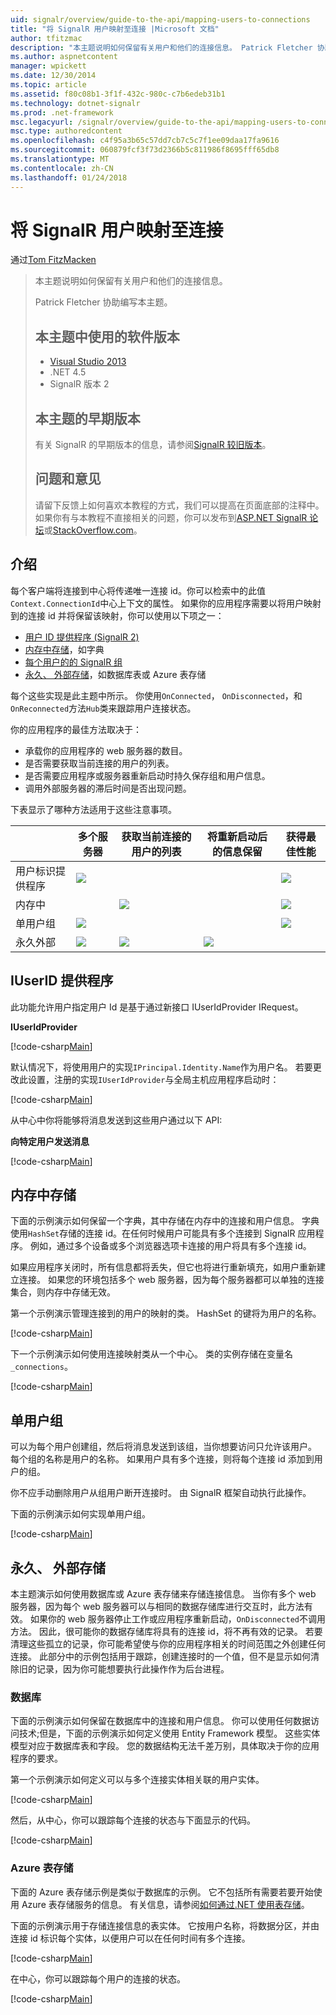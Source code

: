 ```yaml
---
uid: signalr/overview/guide-to-the-api/mapping-users-to-connections
title: "将 SignalR 用户映射至连接 |Microsoft 文档"
author: tfitzmac
description: "本主题说明如何保留有关用户和他们的连接信息。 Patrick Fletcher 协助编写本主题。 本主题中使用的软件版本..."
ms.author: aspnetcontent
manager: wpickett
ms.date: 12/30/2014
ms.topic: article
ms.assetid: f80c08b1-3f1f-432c-980c-c7b6edeb31b1
ms.technology: dotnet-signalr
ms.prod: .net-framework
msc.legacyurl: /signalr/overview/guide-to-the-api/mapping-users-to-connections
msc.type: authoredcontent
ms.openlocfilehash: c4f95a3b65c57dd7cb7c5c7f1ee09daa17fa9616
ms.sourcegitcommit: 060879fcf3f73d2366b5c811986f8695fff65db8
ms.translationtype: MT
ms.contentlocale: zh-CN
ms.lasthandoff: 01/24/2018
---
```

<a name="mapping-signalr-users-to-connections"></a>将 SignalR 用户映射至连接
====================
通过[Tom FitzMacken](https://github.com/tfitzmac)

> 本主题说明如何保留有关用户和他们的连接信息。
> 
> Patrick Fletcher 协助编写本主题。
> 
> ## <a name="software-versions-used-in-this-topic"></a>本主题中使用的软件版本
> 
> 
> - [Visual Studio 2013](https://www.microsoft.com/visualstudio/eng/2013-downloads)
> - .NET 4.5
> - SignalR 版本 2
>   
> 
> 
> ## <a name="previous-versions-of-this-topic"></a>本主题的早期版本
> 
> 有关 SignalR 的早期版本的信息，请参阅[SignalR 较旧版本](../older-versions/index.md)。
> 
> ## <a name="questions-and-comments"></a>问题和意见
> 
> 请留下反馈上如何喜欢本教程的方式，我们可以提高在页面底部的注释中。 如果你有与本教程不直接相关的问题，你可以发布到[ASP.NET SignalR 论坛](https://forums.asp.net/1254.aspx/1?ASP+NET+SignalR)或[StackOverflow.com](http://stackoverflow.com/)。


## <a name="introduction"></a>介绍

每个客户端将连接到中心将传递唯一连接 id。你可以检索中的此值`Context.ConnectionId`中心上下文的属性。 如果你的应用程序需要以将用户映射到的连接 id 并将保留该映射，你可以使用以下项之一：

- [用户 ID 提供程序 (SignalR 2)](#IUserIdProvider)
- [内存中存储](#inmemory)，如字典
- [每个用户的的 SignalR 组](#groups)
- [永久、 外部存储](#database)，如数据库表或 Azure 表存储

每个这些实现是此主题中所示。 你使用`OnConnected`， `OnDisconnected`，和`OnReconnected`方法`Hub`类来跟踪用户连接状态。

你的应用程序的最佳方法取决于：

- 承载你的应用程序的 web 服务器的数目。
- 是否需要获取当前连接的用户的列表。
- 是否需要应用程序或服务器重新启动时持久保存组和用户信息。
- 调用外部服务器的滞后时间是否出现问题。

下表显示了哪种方法适用于这些注意事项。

|  | 多个服务器 | 获取当前连接的用户的列表 | 将重新启动后的信息保留 | 获得最佳性能 |
| --- | --- | --- | --- | --- |
| 用户标识提供程序 | ![](mapping-users-to-connections/_static/image1.png) |  |  | ![](mapping-users-to-connections/_static/image2.png) |
| 内存中 |  | ![](mapping-users-to-connections/_static/image3.png) |  | ![](mapping-users-to-connections/_static/image4.png) |
| 单用户组 | ![](mapping-users-to-connections/_static/image5.png) |  |  | ![](mapping-users-to-connections/_static/image6.png) |
| 永久外部 | ![](mapping-users-to-connections/_static/image7.png) | ![](mapping-users-to-connections/_static/image8.png) | ![](mapping-users-to-connections/_static/image9.png) |  |

<a id="IUserIdProvider"></a>

## <a name="iuserid-provider"></a>IUserID 提供程序

此功能允许用户指定用户 Id 是基于通过新接口 IUserIdProvider IRequest。

**IUserIdProvider**

[!code-csharp[Main](mapping-users-to-connections/samples/sample1.cs)]

默认情况下，将使用用户的实现`IPrincipal.Identity.Name`作为用户名。 若要更改此设置，注册的实现`IUserIdProvider`与全局主机应用程序启动时：

[!code-csharp[Main](mapping-users-to-connections/samples/sample2.cs)]

从中心中你将能够将消息发送到这些用户通过以下 API:

**向特定用户发送消息**

[!code-csharp[Main](mapping-users-to-connections/samples/sample3.cs?highlight=5)]

<a id="inmemory"></a>

## <a name="in-memory-storage"></a>内存中存储

下面的示例演示如何保留一个字典，其中存储在内存中的连接和用户信息。 字典使用`HashSet`存储的连接 id。在任何时候用户可能具有多个连接到 SignalR 应用程序。 例如，通过多个设备或多个浏览器选项卡连接的用户将具有多个连接 id。

如果应用程序关闭时，所有信息都将丢失，但它也将进行重新填充，如用户重新建立连接。 如果您的环境包括多个 web 服务器，因为每个服务器都可以单独的连接集合，则内存中存储无效。

第一个示例演示管理连接到的用户的映射的类。 HashSet 的键将为用户的名称。

[!code-csharp[Main](mapping-users-to-connections/samples/sample4.cs)]

下一个示例演示如何使用连接映射类从一个中心。 类的实例存储在变量名`_connections`。

[!code-csharp[Main](mapping-users-to-connections/samples/sample5.cs)]

<a id="groups"></a>

## <a name="single-user-groups"></a>单用户组

可以为每个用户创建组，然后将消息发送到该组，当你想要访问只允许该用户。 每个组的名称是用户的名称。 如果用户具有多个连接，则将每个连接 id 添加到用户的组。

你不应手动删除用户从组用户断开连接时。 由 SignalR 框架自动执行此操作。

下面的示例演示如何实现单用户组。

[!code-csharp[Main](mapping-users-to-connections/samples/sample6.cs)]

<a id="database"></a>

## <a name="permanent-external-storage"></a>永久、 外部存储

本主题演示如何使用数据库或 Azure 表存储来存储连接信息。 当你有多个 web 服务器，因为每个 web 服务器可以与相同的数据存储库进行交互时，此方法有效。 如果你的 web 服务器停止工作或应用程序重新启动，`OnDisconnected`不调用方法。 因此，很可能你的数据存储库将具有的连接 id，将不再有效的记录。 若要清理这些孤立的记录，你可能希望使与你的应用程序相关的时间范围之外创建任何连接。 此部分中的示例包括用于跟踪，创建连接时的一个值，但不是显示如何清除旧的记录，因为你可能想要执行此操作作为后台进程。

### <a name="database"></a>数据库

下面的示例演示如何保留在数据库中的连接和用户信息。 你可以使用任何数据访问技术;但是，下面的示例演示如何定义使用 Entity Framework 模型。 这些实体模型对应于数据库表和字段。 您的数据结构无法千差万别，具体取决于你的应用程序的要求。

第一个示例演示如何定义可以与多个连接实体相关联的用户实体。

[!code-csharp[Main](mapping-users-to-connections/samples/sample7.cs)]

然后，从中心，你可以跟踪每个连接的状态与下面显示的代码。

[!code-csharp[Main](mapping-users-to-connections/samples/sample8.cs)]

<a id="azure"></a>
### <a name="azure-table-storage"></a>Azure 表存储

下面的 Azure 表存储示例是类似于数据库的示例。 它不包括所有需要若要开始使用 Azure 表存储服务的信息。 有关信息，请参阅[如何通过.NET 使用表存储](https://azure.microsoft.com/documentation/articles/storage-dotnet-how-to-use-tables/)。

下面的示例演示用于存储连接信息的表实体。 它按用户名称，将数据分区，并由连接 id 标识每个实体，以便用户可以在任何时间有多个连接。

[!code-csharp[Main](mapping-users-to-connections/samples/sample9.cs)]

在中心，你可以跟踪每个用户的连接的状态。

[!code-csharp[Main](mapping-users-to-connections/samples/sample10.cs)]
